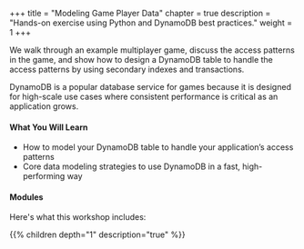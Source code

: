 +++
title = "Modeling Game Player Data"
chapter = true
description = "Hands-on exercise using Python and DynamoDB best practices."
weight = 1
+++

 We walk through an example multiplayer game, discuss the access patterns in the game, and show how to design a DynamoDB table to handle the access patterns by using secondary indexes and transactions.

DynamoDB is a popular database service for games because it is designed for high-scale use cases where consistent performance is critical as an application grows.

#### What You Will Learn

* How to model your DynamoDB table to handle your application’s access patterns
* Core data modeling strategies to use DynamoDB in a fast, high-performing way

#### Modules

Here's what this workshop includes:

{{% children depth="1" description="true" %}}
